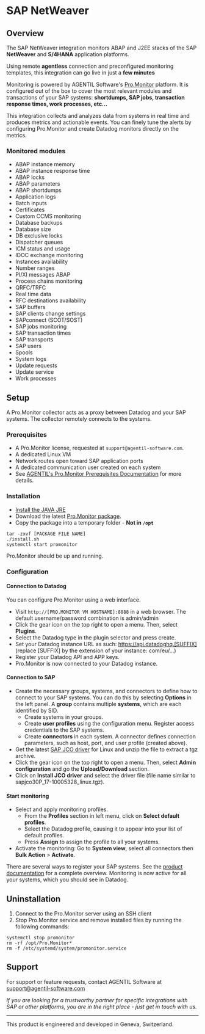 # SAP NetWeaver

## Overview
The SAP NetWeaver integration monitors ABAP and J2EE stacks of the SAP **NetWeaver** and **S/4HANA** application platforms.

Using remote **agentless**  connection and preconfigured monitoring templates, this integration can go live in just a **few minutes**

Monitoring is powered by AGENTIL Software's [Pro.Monitor](https://www.agentil-software.com) platform. It is configured out of the box to cover the most relevant modules and transactions of your SAP systems: **shortdumps, SAP jobs, transaction response times, work processes, etc...**

This integration collects and analyzes data from systems in real time and produces metrics and actionable events. You can finely tune the alerts by configuring Pro.Monitor and create Datadog monitors directly on the metrics.

### Monitored modules

- ABAP instance memory
- ABAP instance response time
- ABAP locks
- ABAP parameters
- ABAP shortdumps
- Application logs
- Batch inputs
- Certificates
- Custom CCMS monitoring
- Database backups
- Database size
- DB exclusive locks
- Dispatcher queues
- ICM status and usage
- IDOC exchange monitoring
- Instances availability
- Number ranges
- PI/XI messages ABAP
- Process chains monitoring
- QRFC/TRFC
- Real time data
- RFC destinations availability
- SAP buffers
- SAP clients change settings
- SAPconnect (SCOT/SOST)
- SAP jobs monitoring
- SAP transaction times
- SAP transports
- SAP users
- Spools
- System logs
- Update requests
- Update service
- Work processes

## Setup
A Pro.Monitor collector acts as a proxy between Datadog and your SAP systems. The collector remotely connects to the systems.
### Prerequisites
- A Pro.Monitor license, requested at `support@agentil-software.com`.
- A dedicated Linux VM
- Network routes open toward SAP application ports
- A dedicated communication user created on each system
- See [AGENTIL's Pro.Monitor Prerequisites Documentation](https://wiki.agentil-software.com/doku.php?id=products:promonitor:6.8:installguide:prerequisites) for more details.

### Installation
- [Install the JAVA JRE](https://wiki.agentil-software.com/doku.php?id=products:cockpit:1.0:installguide:installjava)
- Download the latest [Pro.Monitor package](https://agentil.box.com/s/k0yp1tk58r666rfncf0nb9k1qa0guvdc).
- Copy the package into a temporary folder  - **Not in `/opt`**

```shell
tar -zxvf [PACKAGE FILE NAME]
./install.sh
systemctl start promonitor
```

Pro.Monitor should be up and running.

### Configuration
#### Connection to Datadog 
You can configure Pro.Monitor using a web interface.
- Visit `http://[PRO.MONITOR VM HOSTNAME]:8888` in a web browser. The default username/password combination is admin/admin 
- Click the gear icon on the top right to open a menu. Then, select **Plugins**.
- Select the Datadog type in the plugin selector and press create.
- Set your Datadog instance URL as such: https://api.datadoghq.[SUFFIX] (replace [SUFFIX] by the extension of your instance: com/eu/...)
- Register your Datadog API and APP keys.
- Pro.Monitor is now connected to your Datadog instance.
#### Connection to SAP
- Create the necessary groups, systems, and connectors to define how to connect to your SAP systems. You can do this by selecting **Options** in the left panel. A **group** contains multiple **systems**, which are each identified by SID.
    - Create systems in your groups.
    - Create **user profiles** using the configuration menu. Register access credentials to the SAP systems.
    - Create **connectors** in each system. A connector defines connection parameters, such as host, port, and user profile (created above).
- Get the latest [SAP JCO driver](https://softwaredownloads.sap.com/file/0020000000507122021) for Linux and unzip the file to extract a tgz archive.
- Click the gear icon on the top right to open a menu. Then, select **Admin configuration** and go the **Upload/Download** section.
- Click on **Install JCO driver** and select the driver file (file name similar to sapjco30P_17-10005328_linux.tgz).
#### Start monitoring
- Select and apply monitoring profiles.
    - From the **Profiles** section in left menu, click on **Select default profiles**.
    - Select the Datadog profile, causing it to appear into your list of default profiles.
    - Press **Assign** to assign the profile to all your systems.
- Activate the monitoring: Go to **System view**, select all connectors then **Bulk Action** > **Activate**.

There are several ways to register your SAP systems. See the [product documentation](https://wiki.agentil-software.com/doku.php?id=products:promonitor:6.8:userguide:configuration) for a complete overview.
Monitoring is now active for all your systems, which you should see in Datadog.

## Uninstallation
1. Connect to the Pro.Monitor server using an SSH client
2. Stop Pro.Monitor service and remove installed files by running the following commands:
```shell
systemctl stop promonitor
rm -rf /opt/Pro.Monitor*
rm -f /etc/systemd/system/promonitor.service
```
## Support
For support or feature requests, contact AGENTIL Software at support@agentil-software.com

*If you are looking for a trustworthy partner for specific integrations with SAP or other platforms, you are in the right place - just get in touch with us.*

---
This product is engineered and developed in Geneva, Switzerland. 

